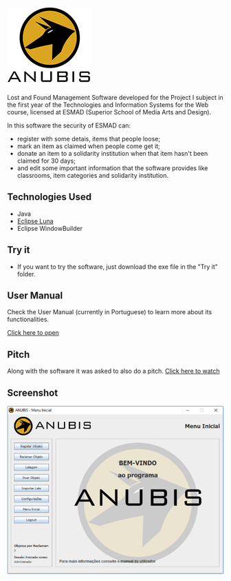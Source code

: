 ![Anubis](Screenshots/anubisLogo.png?raw=true)

Lost and Found Management Software developed for the Project I subject in the first year of the Technologies and Information Systems for the Web course, licensed at ESMAD (Superior School of Media Arts and Design).

In this software the security of ESMAD can:
 - register with some detais, items that people loose;
 - mark an item as claimed when people come get it;
 - donate an item to a solidarity institution when that item hasn't been claimed for 30 days;
 - and edit some important information that the software provides like classrooms, item categories and solidarity institution.


## Technologies Used

* Java
* [Eclipse Luna](https://www.eclipse.org/luna/)
* Eclipse WindowBuilder

## Try it
* If you want to try the software, just download the exe file in the "Try it" folder.

## User Manual
Check the User Manual (currently in Portuguese) to learn more about its functionalities.

[Click here to open](https://cdn.rawgit.com/DanielC14/Anubis/296ae326/User%20Manual/Anubis-UserManual.pdf)

## Pitch
Along with the software it was asked to also do a pitch.
[Click here to watch](https://cdn.rawgit.com/DanielC14/Anubis/071762d5/Pitch/ANUBIS-Pitch.mp4)

## Screenshot
![Homepage](Screenshots/homepage.png?raw=true)

